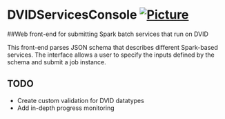 # DVIDServicesConsole [![Picture](https://raw.github.com/janelia-flyem/janelia-flyem.github.com/master/images/HHMI_Janelia_Color_Alternate_180x40.png)](http://www.janelia.org)

##Web front-end for submitting Spark batch services that run on DVID

This front-end parses JSON schema that describes different Spark-based services.  The interface allows a user to
specify the inputs defined by the schema and submit a job instance.

## TODO
* Create custom validation for DVID datatypes
* Add in-depth progress monitoring

